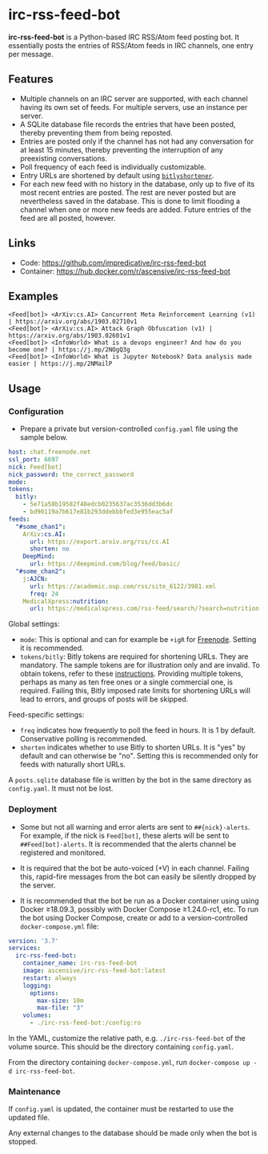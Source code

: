 # irc-rss-feed-bot
**irc-rss-feed-bot** is a Python-based IRC RSS/Atom feed posting bot.
It essentially posts the entries of RSS/Atom feeds in IRC channels, one entry per message.

## Features
* Multiple channels on an IRC server are supported, with each channel having its own set of feeds.
For multiple servers, use an instance per server.
* A SQLite database file records the entries that have been posted, thereby preventing them from being reposted.
* Entries are posted only if the channel has not had any conversation for at least 15 minutes, thereby preventing the
interruption of any preexisting conversations.
* Poll frequency of each feed is individually customizable.
* Entry URLs are shortened by default using [`bitlyshortener`](https://github.com/impredicative/bitlyshortener/).
* For each new feed with no history in the database, only up to five of its most recent entries are posted.
The rest are never posted but are nevertheless saved in the database.
This is done to limit flooding a channel when one or more new feeds are added.
Future entries of the feed are all posted, however.

## Links
* Code: https://github.com/impredicative/irc-rss-feed-bot
* Container: https://hub.docker.com/r/ascensive/irc-rss-feed-bot

## Examples
```text
<Feed[bot]> <ArXiv:cs.AI> Concurrent Meta Reinforcement Learning (v1) | https://arxiv.org/abs/1903.02710v1
<Feed[bot]> <ArXiv:cs.AI> Attack Graph Obfuscation (v1) | https://arxiv.org/abs/1903.02601v1
<Feed[bot]> <InfoWorld> What is a devops engineer? And how do you become one? | https://j.mp/2NOgQ3g
<Feed[bot]> <InfoWorld> What is Jupyter Notebook? Data analysis made easier | https://j.mp/2NMailP
```

## Usage
### Configuration
* Prepare a private but version-controlled `config.yaml` file using the sample below.
```yaml
host: chat.freenode.net
ssl_port: 6697
nick: Feed[bot]
nick_password: the_correct_password
mode:
tokens:
  bitly:
    - 5e71a58b19582f48edcb0235637ac3536dd3b6dc
    - bd90119a7b617e81b293ddebbbfed3e955eac5af
feeds:
  "#some_chan1":
    ArXiv:cs.AI:
      url: https://export.arxiv.org/rss/cs.AI
      shorten: no
    DeepMind:
      url: https://deepmind.com/blog/feed/basic/
  "#some_chan2":
    j:AJCN:
      url: https://academic.oup.com/rss/site_6122/3981.xml
      freq: 24
    MedicalXpress:nutrition:
      url: https://medicalxpress.com/rss-feed/search/?search=nutrition
```

Global settings:
* `mode`: This is optional and can for example be `+igR` for [Freenode](https://freenode.net/kb/answer/usermodes).
Setting it is recommended.
* `tokens/bitly`: Bitly tokens are required for shortening URLs. They are mandatory.
The sample tokens are for illustration only and are invalid.
To obtain tokens, refer to these [instructions](https://github.com/impredicative/bitlyshortener#usage).
Providing multiple tokens, perhaps as many as ten free ones or a single commercial one, is required.
Failing this, Bitly imposed rate limits for shortening URLs will lead to errors, and groups of posts will be skipped.

Feed-specific settings:
* `freq` indicates how frequently to poll the feed in hours. It is 1 by default. Conservative polling is recommended.
* `shorten` indicates whether to use Bitly to shorten URLs. It is "yes" by default and can otherwise be "no".
Setting this is recommended only for feeds with naturally short URLs.

A `posts.sqlite` database file is written by the bot in the same directory as `config.yaml`. It must not be lost.

### Deployment
* Some but not all warning and error alerts are sent to `##{nick}-alerts`.
For example, if the nick is `Feed[bot]`, these alerts will be sent to `##Feed[bot]-alerts`.
It is recommended that the alerts channel be registered and monitored.

* It is required that the bot be auto-voiced (+V) in each channel.
Failing this, rapid-fire messages from the bot can easily be silently dropped by the server.

* It is recommended that the bot be run as a Docker container using using Docker ≥18.09.3, possibly with
Docker Compose ≥1.24.0-rc1, etc.
To run the bot using Docker Compose, create or add to a version-controlled `docker-compose.yml` file:
```yaml
version: '3.7'
services:
  irc-rss-feed-bot:
    container_name: irc-rss-feed-bot
    image: ascensive/irc-rss-feed-bot:latest
    restart: always
    logging:
      options:
        max-size: 10m
        max-file: "3"
    volumes:
      - ./irc-rss-feed-bot:/config:ro
```
In the YAML, customize the relative path, e.g. `./irc-rss-feed-bot` of the volume source.
This should be the directory containing `config.yaml`.

From the directory containing `docker-compose.yml`, run `docker-compose up -d irc-rss-feed-bot`.

### Maintenance

If `config.yaml` is updated, the container must be restarted to use the updated file.

Any external changes to the database should be made only when the bot is stopped. 
